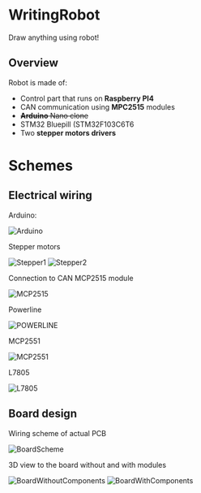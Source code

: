 
# WritingRobot
Draw anything using robot!

## Overview

Robot is made of:
- Control part that runs on __Raspberry PI4__
- CAN communication using __MPC2515__ modules
- <del>__Arduino__ Nano clone</del>
- STM32 Bluepill (STM32F103C6T6
- Two __stepper motors drivers__

# Schemes

## Electrical wiring

Arduino:

![Arduino](docu/Img/Electrical/BluePill.png)

Stepper motors

![Stepper1](docu/Img/Electrical/Stepper_1.png)
![Stepper2](docu/Img/Electrical/Stepper_2.png)

Connection to CAN MCP2515 module

![MCP2515](docu/Img/Electrical/MCP2515.png)

Powerline

![POWERLINE](docu/Img/Electrical/Power.png)

MCP2551

![MCP2551](docu/Img/Electrical/MCP2551.png)

L7805

![L7805](docu/Img/Electrical/L7805.png)

## Board design

Wiring scheme of actual PCB

![BoardScheme](docu/Img/Board/Board_scheme.png)

3D view to the board without and with modules

![BoardWithoutComponents](docu/Img/Board/Board_3d_without_components.png)
![BoardWithComponents](docu/Img/Board/Board_3d_with_components.png)
